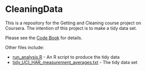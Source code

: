 # CleaningData

This is a repository for the Getting and Cleaning course project on Coursera.
The intention of this project is to make a tidy data set.

Please see the [Code Book](CodeBook.md) for details.

Other files include:

* [run_analysis.R](run_analysis.R) - An R script to produce the tidy data
* [tidy_UCI_HAR_measurement_averages.txt](tidy_UCI_HAR_measurement_averages.txt) - The tidy data set
